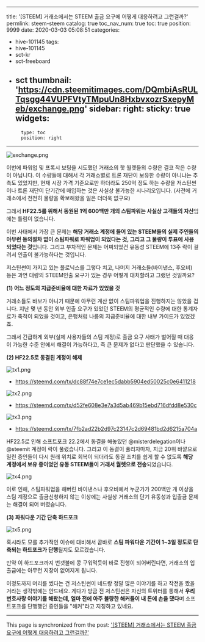 
---
title: '[STEEM] 거래소에서는 STEEM 출금 요구에 어떻게 대응하려고 그런걸까?'
permlink: steem-steem
catalog: true
toc_nav_num: true
toc: true
position: 9999
date: 2020-03-03 05:08:51
categories:
- hive-101145
tags:
- hive-101145
- sct-kr
- sct-freeboard
- sct
thumbnail: 'https://cdn.steemitimages.com/DQmbiAsRULTqsgg44VUPFVtyTMpuUn8HxbvxozrSxepyMeb/exchange.png'
sidebar:
    right:
        sticky: true
widgets:
    -
        type: toc
        position: right
---


![exchange.png](https://cdn.steemitimages.com/DQmbiAsRULTqsgg44VUPFVtyTMpuUn8HxbvxozrSxepyMeb/exchange.png)

이번에 파워업 및 프록시 보팅을 시도했던 거래소의 핫 월렛들의 수량은 결코 작은 수량이 아닙니다. 이 수량들에 대해서 각 거래소별로 트론 재단이 보유한 수량이 아니냐는 추측도 있었지만, 현재 시장 가격 기준으로만 하더라도 250억 정도 하는 수량을 저스틴썬이나 트론 재단이 단기간에 매입하는 것은 사실상 불가능한 시나리오입니다. (사전에 거래소에서 천천히 물량을 확보해왔을 일은 더더욱 없구요)

그래서 **HF22.5를 위해서 동원된 1억 600백만 개의 스팀파워는 사실상 고객들의 자산**임에는 틀림이 없습니다. 

이번 사태에서 가장 큰 문제는 **해당 거래소 계정에 들어 있는 STEEM들의 실제 주인들의 아무런 동의절차 없이 스팀파워로 파워업이 되었다는 것, 그리고 그 물량이 투표에 사용되었다는 것**입니다. 그리고 부차적인 문제는 어찌되었건 유동성 STEEM에 13주 락이 걸려서 인출이 불가능하다는 것입니다.

저스틴썬이 가지고 있는 폴로닉스를 그렇다 치고, 나머지 거래소들(바이낸스, 후오비) 등은 과연 대량의 STEEM인출 요구가 있는 경우 어떻게 대처할려고 그랬던 것일까요?

**(1) 어느 정도의 지급준비율에 대한 자료가 있었을 것**

거래소들도 바보가 아니기 때문에 아무런 계산 없이 스팀파워업을 진행하지는 않았을 겁니다. 지난 몇 년 동안 외부 인출 요구가 있었던 STEEM의 평균적인 수량에 대한 통계자료가 축적이 되었을 것이고, 은행처럼 나름의 지급준비율에 대한 내부 가이드가 있었겠죠.

그래서 긴급하게 외부(실제 사용자들의 스팀 계정)로 출금 요구 사태가 벌어질 때 대응이 가능한 수준 안에서 해결이 가능하다고, 즉 큰 문제가 없다고 판단했을 수 있습니다. 


**(2) HF22.5로 동결된 계정이 해제**

![tx1.png](https://cdn.steemitimages.com/DQmdsiEWi1fbELT7zY8bSzBRbYPVDSnXMX4WjUuKd5UGga3/tx1.png)
- https://steemd.com/tx/dc88f74e7ce1ec5dabb5904ed50025c0e6411218

![tx2.png](https://cdn.steemitimages.com/DQmdtQvnqydoAu2qszAtaoUtFHrAYeUJEUkX9jYLD4HnvPG/tx2.png)
- https://steemd.com/tx/d52fe608e3e7a3d5ab469b15ebd716dfdd8e530c

![tx3.png](https://cdn.steemitimages.com/DQmXKa9WN5CdnUk7VNA4KJFbESb7scXkTFLBUa5jufa12NF/tx3.png)
- https://steemd.com/tx/7fb2ad22b2d97c23147c2d69481bd2d6215a704a

HF22.5로 인해 소프트포크 22.2에서 동결을 해놓았던 @misterdelegation이나 @steemit 계정이 락이 풀렸습니다. 그리고 이 동결이 풀리자마자, 지금 20위 바깥으로 밀린 증인들이 다시 원래 위치로 회복이 되더라도 동결 조치를 쉽게 할 수 없도록 **해당 계정에서 보유 중이었던 유동 STEEM들이 거래서 월렛으로 전송**되었습니다.


![tx4.png](https://cdn.steemitimages.com/DQmc3zECSVt4hcsG6QxvhTdYcQaLYWBxZhomVCpoMqRJYpZ/tx4.png)

이로 인해, 스팀파워업을 해버린 바이낸스나 후오비에서 누군가가 200백만 개 이상을 스팀 계정으로 출금신청하지 않는 이상에는 사실상 거래소의 단기 유동성과 입출금 문제는 해결이 되어 버렸습니다.


**(3) 파워다운 기간 단축 하드포크**

![tx5.png](https://cdn.steemitimages.com/DQmQ4Gmms3V3fHHjg9GTHwQdqExqk627AhCe4yWzUnyeLfX/tx5.png)

혹시라도 모를 추가적인 이슈에 대비해서 곧바로 **스팀 파워다운 기간이 1~3일 정도로 단축되는 하드포크가 단행**될지도 모르겠습니다. 

만약 이 하드포크까지 번갯불에 콩 구워먹듯이 바로 진행이 되어버린다면, 거래소의 입출금에는 아무런 지장이 없어지게 됩니다.

이정도까지 머리를 썼다는 건 저스틴썬이 네드랑 정말 많은 이야기를 하고 작전을 짰을 거라는 생각밖에는 안드네요. 게다가 방금 전 저스틴썬은 자신의 트위터를 통해서 **우리 변호사랑 이야기를 해봤는데, 얼마 전에 아주 불량한 해커들이 내 돈에 손을 댔다**며 소프트포크를 단행했던 증인들을 "해커"라고 지칭하고 있네요.

- - -

This page is synchronized from the post: ['[STEEM] 거래소에서는 STEEM 출금 요구에 어떻게 대응하려고 그런걸까?'](https://steemit.com/@donekim/steem-steem)
